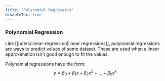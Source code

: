 ```yaml
---
title: "Polynomial Regression"
disableToc: true
---
```

### Polynomial Regression
Like [[notes/linear-regression|linear regressions]], polynomial regressions are ways to predict values of some dataset. These are used when a linear approximation isn't good enough to fit the values.

Polynomial regressions have the form:
$$
y=\beta_0+\beta_1x+\beta_2x^2+\dots+\beta_kx^k
$$